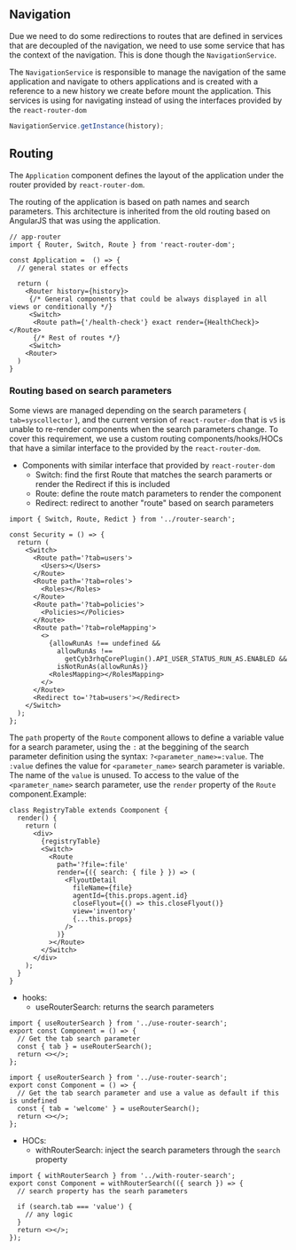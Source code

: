 ## Navigation

Due we need to do some redirections to routes that are defined in services that are decoupled of the navigation, we need to use some service that has the context of the navigation. This is done though the `NavigationService`.

The `NavigationService` is responsible to manage the navigation of the same application and navigate to others applications and is created with a reference to a new history we create before mount the application. This services is using for navigating instead of using the interfaces provided by the `react-router-dom`

```ts
NavigationService.getInstance(history);
```

## Routing

The `Application` component defines the layout of the application under the router provided by `react-router-dom`.

The routing of the application is based on path names and search parameters. This architecture is inherited from the old routing based on AngularJS that was using the application.

```tsx
// app-router
import { Router, Switch, Route } from 'react-router-dom';

const Application =  () => {
  // general states or effects

  return (
    <Router history={history}>
     {/* General components that could be always displayed in all views or conditionally */}
     <Switch>
      <Route path={'/health-check'} exact render={HealthCheck}></Route>
      {/* Rest of routes */}
     <Switch>
    <Router>
  )
}
```

### Routing based on search parameters

Some views are managed depending on the search parameters ( `tab=syscollector` ), and the current version of `react-router-dom` that is `v5` is unable to re-render components when the search parameters change. To cover this requirement, we use a custom routing components/hooks/HOCs that have a similar interface to the provided by the `react-router-dom`.

- Components with similar interface that provided by `react-router-dom`
  - Switch: find the first Route that matches the search paramerts or render the Redirect if this is included
  - Route: define the route match parameters to render the component
  - Redirect: redirect to another "route" based on search parameters

```tsx
import { Switch, Route, Redict } from '../router-search';

const Security = () => {
  return (
    <Switch>
      <Route path='?tab=users'>
        <Users></Users>
      </Route>
      <Route path='?tab=roles'>
        <Roles></Roles>
      </Route>
      <Route path='?tab=policies'>
        <Policies></Policies>
      </Route>
      <Route path='?tab=roleMapping'>
        <>
          {allowRunAs !== undefined &&
            allowRunAs !==
              getCyb3rhqCorePlugin().API_USER_STATUS_RUN_AS.ENABLED &&
            isNotRunAs(allowRunAs)}
          <RolesMapping></RolesMapping>
        </>
      </Route>
      <Redirect to='?tab=users'></Redirect>
    </Switch>
  );
};
```

The `path` property of the `Route` component allows to define a variable value for a search parameter, using the `:` at the beggining of the search parameter definition using the syntax: `?<parameter_name>=:value`. The `:value` defines the value for `<parameter_name>` search parameter is variable. The name of the `value` is unused. To access to the value of the `<parameter_name>` search parameter, use the `render` property of the `Route` component.Example:

```tsx
class RegistryTable extends Coomponent {
  render() {
    return (
      <div>
        {registryTable}
        <Switch>
          <Route
            path='?file=:file'
            render={({ search: { file } }) => (
              <FlyoutDetail
                fileName={file}
                agentId={this.props.agent.id}
                closeFlyout={() => this.closeFlyout()}
                view='inventory'
                {...this.props}
              />
            )}
          ></Route>
        </Switch>
      </div>
    );
  }
}
```

- hooks:
  - useRouterSearch: returns the search parameters

```tsx
import { useRouterSearch } from '../use-router-search';
export const Component = () => {
  // Get the tab search parameter
  const { tab } = useRouterSearch();
  return <></>;
};
```

```tsx
import { useRouterSearch } from '../use-router-search';
export const Component = () => {
  // Get the tab search parameter and use a value as default if this is undefined
  const { tab = 'welcome' } = useRouterSearch();
  return <></>;
};
```

- HOCs:
  - withRouterSearch: inject the search parameters through the `search` property

```tsx
import { withRouterSearch } from '../with-router-search';
export const Component = withRouterSearch(({ search }) => {
  // search property has the searh parameters

  if (search.tab === 'value') {
    // any logic
  }
  return <></>;
});
```
